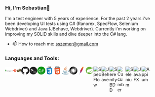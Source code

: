 ### Hi, I'm Sebastian👋
I'm a test engineer with 5 years of experience.
For the past 2 years i've been developing UI tests using C# (Ranorex, SpecFlow, Selenium Webdriver) and Java (JBehave, Webdriver).
Currently i'm working on improving my SOLID skills and dive deeper into the C# lang.

- 📫 How to reach me: sszemer@gmail.com

<!--
**sszemer/sszemer** is a ✨ _special_ ✨ repository because its `README.md` (this file) appears on your GitHub profile.

Here are some ideas to get you started:

- 🔭 I’m currently working on ...
- 🌱 I’m currently learning ...
- 👯 I’m looking to collaborate on ...
- 🤔 I’m looking for help with ...
- 💬 Ask me about ...
- 😄 Pronouns: ...
- ⚡ Fun fact: ...
-->
### Languages and Tools:

<img align="left" alt="MongoDB" width="26px" src="https://raw.githubusercontent.com/github/explore/80688e429a7d4ef2fca1e82350fe8e3517d3494d/topics/mongodb/mongodb.png" />
<img align="left" alt="Git" width="26px" src="https://raw.githubusercontent.com/github/explore/80688e429a7d4ef2fca1e82350fe8e3517d3494d/topics/git/git.png" />
<img align="left" alt="GitHub" width="26px" src="https://raw.githubusercontent.com/github/explore/78df643247d429f6cc873026c0622819ad797942/topics/github/github.png" />
<img align="left" alt="Terminal" width="26px" src="https://raw.githubusercontent.com/github/explore/80688e429a7d4ef2fca1e82350fe8e3517d3494d/topics/terminal/terminal.png" />
<img align="left" alt="C#" width="26px" src="https://raw.githubusercontent.com/github/explore/80688e429a7d4ef2fca1e82350fe8e3517d3494d/topics/csharp/csharp.png" />
<img align="left" alt="CSS" width="26px" src="https://raw.githubusercontent.com/github/explore/80688e429a7d4ef2fca1e82350fe8e3517d3494d/topics/css/css.png" />
<img align="left" alt="HTML" width="26px" src="https://raw.githubusercontent.com/github/explore/80688e429a7d4ef2fca1e82350fe8e3517d3494d/topics/html/html.png" />
<img align="left" alt="Java" width="26px" src="https://raw.githubusercontent.com/github/explore/80688e429a7d4ef2fca1e82350fe8e3517d3494d/topics/java/java.png" />
<img align="left" alt="Java" width="26px" src="https://raw.githubusercontent.com/github/explore/80688e429a7d4ef2fca1e82350fe8e3517d3494d/topics/json/json.png" />
<img align="left" alt="Maven" width="26px" src="https://raw.githubusercontent.com/github/explore/80688e429a7d4ef2fca1e82350fe8e3517d3494d/topics/maven/maven.png" />
<img align="left" alt="Spring" width="26px" src="https://raw.githubusercontent.com/github/explore/80688e429a7d4ef2fca1e82350fe8e3517d3494d/topics/spring-boot/spring-boot.png" />
<img align="left" alt="SpecFlow" width="26px" src="https://pbs.twimg.com/profile_images/1223188575241588737/1qkIQKqj_400x400.jpg" />
<img align="left" alt="JBehave" width="26px" src="https://jbehave.org/reference/stable/images/jbehave-logo.png" />
<img align="left" alt="SerenityBDD" width="26px" src="https://avatars0.githubusercontent.com/u/9455201?s=200&v=4" />
<img align="left" alt="Cucumber" width="26px" src="https://static1.smartbear.co/cucumber/media/images/logos/icons/cucumber-open-icon.svg" />
<img align="left" alt="Selenium" width="26px" src="https://avatars0.githubusercontent.com/u/983927?s=200&v=4" />
<img align="left" alt="JavaFX" width="26px" src="https://upload.wikimedia.org/wikipedia/en/c/cc/JavaFX_Logo.png" />
<img align="left" alt="Appium" width="26px" src="https://png2.cleanpng.com/sh/a114dbaa51ea08a795faebb62f9229ca/L0KzQYm3V8E3N5Rsi5H0aYP2gLBuTfFxeJp6hZ99ZYP3PbL8lP9uaaVuh9C2c3BphMjokvUufJZ4jNt3Zz32db3sjvl2dV5uhAU2bHBqf368gsRlPJVoSKQBN3G1Q3AAU8cxO2I5SaMAM0G6SYOBU8IyPWg7RuJ3Zx==/kisspng-appium-test-automation-software-testing-selenium-ios-logo-5b4d4dc0267a23.7370314115317928321576.png" />
